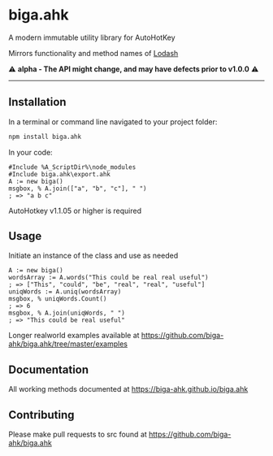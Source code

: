 biga.ahk
=================

A modern immutable utility library for AutoHotKey

Mirrors functionality and method names of [Lodash](https://lodash.com/)

:warning: **alpha - The API might change, and may have defects prior to v1.0.0** :warning:

------------------


## Installation

In a terminal or command line navigated to your project folder:

```bash
npm install biga.ahk
```

In your code:

```autohotkey
#Include %A_ScriptDir%\node_modules
#Include biga.ahk\export.ahk
A := new biga()
msgbox, % A.join(["a", "b", "c"], " ")
; => "a b c"
```

AutoHotkey v1.1.05 or higher is required


## Usage

Initiate an instance of the class and use as needed

```autohotkey
A := new biga()
wordsArray := A.words("This could be real real useful")
; => ["This", "could", "be", "real", "real", "useful"]
uniqWords := A.uniq(wordsArray)
msgbox, % uniqWords.Count()
; => 6
msgbox, % A.join(uniqWords, " ")
; => "This could be real useful"
```

Longer realworld examples available at https://github.com/biga-ahk/biga.ahk/tree/master/examples


## Documentation 

All working methods documented at https://biga-ahk.github.io/biga.ahk


## Contributing

Please make pull requests to src found at https://github.com/biga-ahk/biga.ahk
